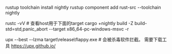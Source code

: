 rustup toolchain install nightly
rustup component add rust-src --toolchain nightly

rustc -vV # 查看host用于下面的target
cargo +nightly build -Z build-std=std,panic_abort --target x86_64-pc-windows-msvc -r

upx --best --lzma target\release\flappy.exe # 会被杀毒软件拦截。 需要下载工具 https://upx.github.io/